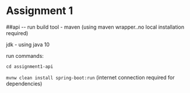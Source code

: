 # Assignment 1

##api -- run
build tool - maven (using maven wrapper..no local installation required)

jdk - using java 10

run commands: 

`cd assignment1-api`

`mvnw clean install spring-boot:run` (internet connection required for dependencies)


